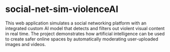 # social-net-sim-violenceAI
This web application simulates a social networking platform with an integrated custom AI model that detects and filters out violent visual content in real time. The project demonstrates how artificial intelligence can be used to create safer online spaces by automatically moderating user-uploaded images and videos.
